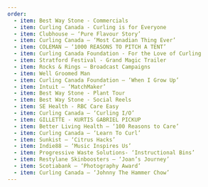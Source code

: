 ```yaml
---
order:
  - item: Best Way Stone - Commercials
  - item: Curling Canada - Curling is for Everyone
  - item: Clubhouse – ‘Pure Flavour Story’
  - item: Curling Canada – ‘Most Canadian Thing Ever’
  - item: COLEMAN – ‘1000 REASONS TO PITCH A TENT’
  - item: Curling Canada Foundation - For the Love of Curling
  - item: Stratford Festival - Grand Magic Trailer
  - item: Rocks & Rings – Broadcast Campaigns
  - item: Well Groomed Man
  - item: Curling Canada Foundation – ‘When I Grow Up’
  - item: Intuit – ‘MatchMaker’
  - item: Best Way Stone - Plant Tour
  - item: Best Way Stone - Social Reels
  - item: SE Health - RBC Care Easy
  - item: Curling Canada – ‘Curling I/O’
  - item: GILLETTE - KURTIS GABRIEL PICKUP
  - item: Better Living Health – ‘100 Reasons to Care’
  - item: Curling Canada – ‘Learn To Curl’
  - item: Sunkist – ‘Citrus Hacks’
  - item: Indie88 – ‘Music Inspires Us’
  - item: Progressive Waste Solutions- ‘Instructional Bins’
  - item: Restylane Skinboosters – ‘Joan’s Journey’
  - item: Scotiabank – ‘Photography Award’
  - item: Curling Canada – ‘Johnny The Hammer Chow’
---
```

